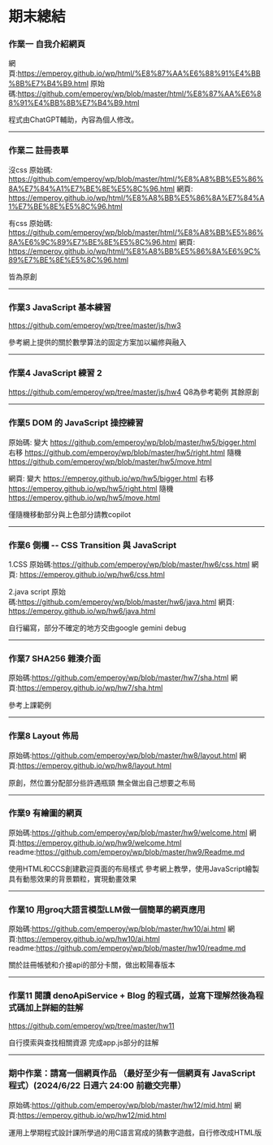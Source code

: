 # 期末總結
### 作業一 自我介紹網頁

網頁:https://emperoy.github.io/wp/html/%E8%87%AA%E6%88%91%E4%BB%8B%E7%B4%B9.html
原始碼:https://github.com/emperoy/wp/blob/master/html/%E8%87%AA%E6%88%91%E4%BB%8B%E7%B4%B9.html

程式由ChatGPT輔助，內容為個人修改。

---
### 作業二 註冊表單


沒css
原始碼: https://github.com/emperoy/wp/blob/master/html/%E8%A8%BB%E5%86%8A%E7%84%A1%E7%BE%8E%E5%8C%96.html
網頁: https://emperoy.github.io/wp/html/%E8%A8%BB%E5%86%8A%E7%84%A1%E7%BE%8E%E5%8C%96.html

有css
原始碼: https://github.com/emperoy/wp/blob/master/html/%E8%A8%BB%E5%86%8A%E6%9C%89%E7%BE%8E%E5%8C%96.html
網頁: https://emperoy.github.io/wp/html/%E8%A8%BB%E5%86%8A%E6%9C%89%E7%BE%8E%E5%8C%96.html

皆為原創

---

### 作業3 JavaScript 基本練習
https://github.com/emperoy/wp/tree/master/js/hw3

參考網上提供的關於數學算法的固定方案加以編修與融入

---
### 作業4 JavaScript 練習 2
https://github.com/emperoy/wp/tree/master/js/hw4
Q8為參考範例 其餘原創

---
### 作業5 DOM 的 JavaScript 操控練習
原始碼:
變大 https://github.com/emperoy/wp/blob/master/hw5/bigger.html
右移 https://github.com/emperoy/wp/blob/master/hw5/right.html
隨機 https://github.com/emperoy/wp/blob/master/hw5/move.html

網頁:
變大 https://emperoy.github.io/wp/hw5/bigger.html
右移 https://emperoy.github.io/wp/hw5/right.html
隨機 https://emperoy.github.io/wp/hw5/move.html

僅隨機移動部分與上色部分請教copilot

---
### 作業6 側欄 -- CSS Transition 與 JavaScript
1.CSS
原始碼:https://github.com/emperoy/wp/blob/master/hw6/css.html
網頁: https://emperoy.github.io/wp/hw6/css.html

2.java script
原始碼:https://github.com/emperoy/wp/blob/master/hw6/java.html
網頁: https://emperoy.github.io/wp/hw6/java.html

自行編寫，部分不確定的地方交由google gemini debug

---
### 作業7 SHA256 雜湊介面
原始碼:https://github.com/emperoy/wp/blob/master/hw7/sha.html
網頁:https://emperoy.github.io/wp/hw7/sha.html

參考上課範例

---
### 作業8 Layout 佈局

原始碼:https://github.com/emperoy/wp/blob/master/hw8/layout.html
網頁:https://emperoy.github.io/wp/hw8/layout.html

原創，然位置分配部分些許遇瓶頸
無全做出自己想要之布局

---

### 作業9 有繪圖的網頁

原始碼:https://github.com/emperoy/wp/blob/master/hw9/welcome.html
網頁:https://emperoy.github.io/wp/hw9/welcome.html
readme:https://github.com/emperoy/wp/blob/master/hw9/Readme.md

使用HTML和CCS創建歡迎頁面的布局樣式 參考網上教學，使用JavaScript繪製具有動態效果的背景顆粒，實現動畫效果

---
### 作業10 用groq大語言模型LLM做一個簡單的網頁應用
原始碼:https://github.com/emperoy/wp/blob/master/hw10/ai.html
網頁:https://emperoy.github.io/wp/hw10/ai.html
readme:https://github.com/emperoy/wp/blob/master/hw10/readme.md

關於註冊帳號和介接api的部分卡關，做出較陽春版本

---
### 作業11 閱讀 denoApiService + Blog 的程式碼，並寫下理解然後為程式碼加上詳細的註解
https://github.com/emperoy/wp/tree/master/hw11

自行摸索與查找相關資源 完成app.js部分的註解

---
### 期中作業：請寫一個網頁作品 （最好至少有一個網頁有 JavaScript 程式）(2024/6/22 日週六 24:00 前繳交完畢）
原始碼:https://github.com/emperoy/wp/blob/master/hw12/mid.html
網頁:https://emperoy.github.io/wp/hw12/mid.html

運用上學期程式設計課所學過的用C語言寫成的猜數字遊戲，自行修改成HTML版

